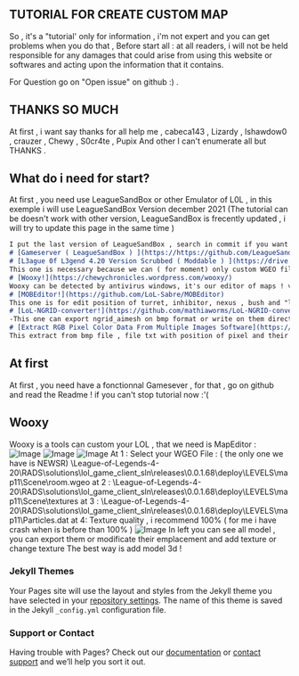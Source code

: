 ## TUTORIAL FOR CREATE CUSTOM MAP 

So , it's a "tutorial' only for information , i'm not expert and you can get problems when you do that ,
Before start all : at all readers, i will not be held responsible for any damages that could arise from using this website or softwares and acting upon the information that it contains.

For Question go on "Open issue" on github :) .

## THANKS SO MUCH 

At first , i want say thanks for all help me , cabeca143 , Lizardy , Ishawdow0 , crauzer , Chewy , S0cr4te , Pupix And other 
I can't enumerate all but THANKS .

## What do i need for start? 

At first , you need use LeagueSandBox or other Emulator of L0L , in this exemple i will use LeagueSandBox Version december 2021 
(The tutorial can be doesn't work with other version, LeagueSandBox is frecently updated , i will try to update this page in the same time )

```markdown
I put the last version of LeagueSandBox , search in commit if you want old version :) 
# [Gameserver ( LeagueSandBox ) ](https://https://github.com/LeagueSandbox/GameServer)
# [L3ague 0f L3gend 4.20 Version Scrubbed ( Moddable ) ](https://drive.google.com/file/d/1JVUGe75nMluczrY14xb0KDXiihFRlGnV/edit)
This one is necessary because we can ( for moment) only custom WGEO file , and 4.20 have the new summoners rift with WGEO files :) 
# [Wooxy!](https://chewychronicles.wordpress.com/wooxy/)
Wooxy can be detected by antivirus windows, it's our editor of maps ! very important 
# [MOBEditor!](https://github.com/LoL-Sabre/MOBEditor)
This one is for edit position of turret, inhibitor, nexus , bush and "levelprop"
# [LoL-NGRID-converter!](https://github.com/mathiaworms/LoL-NGRID-converter/tree/editer)
-This one can export ngrid_aimesh on bmp format or write on them directly "i use a method for don't need write anything for edit them"
# [Extract RGB Pixel Color Data From Multiple Images Software](https://www.sobolsoft.com/extractrgbpixel/)
This extract from bmp file , file txt with position of pixel and their color ( free version need "delete line from txt")

```
## At first 

At first , you need have a fonctionnal Gamesever , for that , go on github and read the Readme ! if you can't stop tutorial now :'( 

## Wooxy

Wooxy is a tools can custom your LOL , that we need is MapEditor  : 
![Image](https://i.imgur.com/N9yO9qh.png)
![Image](https://i.imgur.com/f4NiA4m.png)
![Image](https://i.imgur.com/Dl3SvGP.png)
At 1 : 
Select your WGEO File : ( the only one we have is NEWSR)
\League-of-Legends-4-20\RADS\solutions\lol_game_client_sln\releases\0.0.1.68\deploy\LEVELS\map11\Scene\room.wgeo
at 2 : 
\League-of-Legends-4-20\RADS\solutions\lol_game_client_sln\releases\0.0.1.68\deploy\LEVELS\map11\Scene\textures
at 3 : 
\League-of-Legends-4-20\RADS\solutions\lol_game_client_sln\releases\0.0.1.68\deploy\LEVELS\map11\Particles.dat
at 4: 
Texture quality , i recommend 100% ( for me i have crash when is before than 100% )
![Image](https://i.imgur.com/VAFFpnc.png)
In left you can see all model , you can export them or modificate their emplacement and add texture or change texture 
The best way is add model 3d ! 
### Jekyll Themes

Your Pages site will use the layout and styles from the Jekyll theme you have selected in your [repository settings](https://github.com/mathiaworms/Create-Custom-map-LSB/settings/pages). The name of this theme is saved in the Jekyll `_config.yml` configuration file.

### Support or Contact

Having trouble with Pages? Check out our [documentation](https://docs.github.com/categories/github-pages-basics/) or [contact support](https://support.github.com/contact) and we’ll help you sort it out.
